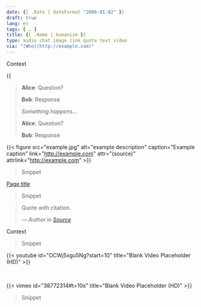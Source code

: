 ```yaml
---
date: {{ .Date | dateFormat "2006-01-02" }}
draft: true
lang: en
tags: [ … ]
title: {{ .Name | humanize }}
type: audio chat image link quote text video
via: "[Who](http://example.com)"
---
```


<!-- audio -->

Context

{{<audio src="example.mp3" caption="Audio test file" title="Audio test file:" >}}

<!-- chat -->

> **Alice**: Question?
>
> **Bob**: Response
>
> *Something happens…*
>
> **Alice**: Question?
>
> **Bob**: Response

<!-- image -->

{{< figure src="example.jpg" alt="example description" caption="Example caption" link="http://example.com" attr="(source)" attrlink="http://example.com" >}}

> Snippet

<!-- link -->

[Page title](http://example.com)

> Snippet

<!-- quote -->

> Quote with citation.
>
> — <cite>Author</cite> in <cite>[Source](http://example.com)</cite>

<!-- text -->

Context

> Snippet

<!-- video -->

{{< youtube id="OCWj5xgu5Ng?start=10" title="Blank Video Placeholder (HD)" >}}

&nbsp;

{{< vimeo id="38772314#t=10s" title="Blank Video Placeholder (HD)" >}}

> Snippet
